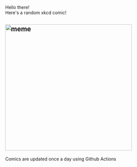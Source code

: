 Hello there! <br>Here's a random xkcd comic!<br>
## <img src="https://imgs.xkcd.com/comics/clutter.png" alt="meme" width="400"/><br>
Comics are updated once a day using Github Actions